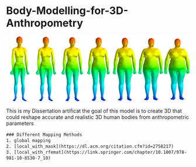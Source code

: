 # Body-Modelling-for-3D-Anthropometry

![creating by deform-based global mapping](https://raw.githubusercontent.com/1900zyh/3D-Human-Body-Shape/master/docs/dg-h.png)

This is my Dissertation artificat the goal of this model is to create 3D that could reshape accurate and realistic 3D human bodies from anthropometric parameters 
```
### Different Mapping Methods
1. global mapping
2. [local_with_mask](https://dl.acm.org/citation.cfm?id=2758217)
3. [local_with_rfemat](https://link.springer.com/chapter/10.1007/978-981-10-8530-7_10)
